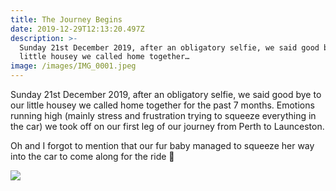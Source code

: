 ```yaml
---
title: The Journey Begins
date: 2019-12-29T12:13:20.497Z
description: >-
  Sunday 21st December 2019, after an obligatory selfie, we said good bye to our
  little housey we called home together… 
image: /images/IMG_0001.jpeg
---
```

Sunday 21st December 2019, after an obligatory selfie, we said good bye to our little housey we called home together for the past 7 months. Emotions running high (mainly stress and frustration trying to squeeze everything in the car) we took off on our first leg of our journey from Perth to Launceston.

Oh and I forgot to mention that our fur baby managed to squeeze her way into the car to come along for the ride 🐰

![](/images/IMG_0001.jpeg)
